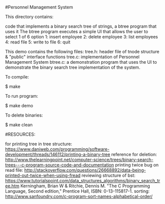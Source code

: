#Personnel Management System

This directory contains:

code that implements a binary search tree of strings,
a btree program that uses it
The btree program executes a simple UI that allows the user to 
select 1 of 6 option
1: insert employee 
2: delete employee 
3: list employees 
4: read file
5: write to file
6: quit


This demo contains the following files: tree.h: header file of tnode structure & "public" interface functions 
tree.c: implementation of Personnel Management System btree.c: a demonstration program that uses the UI to demonstrate 
the binary search tree implementation of the system.

To compile:

$ make

To run program:

$ make demo

To delete binaries:

$ make clean

#RESOURCES:

for printing tree in tree structure: https://www.daniweb.com/programming/software-development/threads/146112/printing-a-binary-tree
reference for deletion: http://www.thelearningpoint.net/computer-science/trees/binary-search-trees---c-program-source-code-and-documentation
printing twice bug on read file: http://stackoverflow.com/questions/26668892/data-being-printed-out-twice-when-using-fread
reviewing structure of bst: https://www.tutorialspoint.com/data_structures_algorithms/binary_search_tree.htm
Kerningham, Brian W & Ritchie, Dennis M. "The C Programming Language, Second edition," Prentice Hall, ISBN: 0-13-115817-1.
sorting: http://www.sanfoundry.com/c-program-sort-names-alphabetical-order/